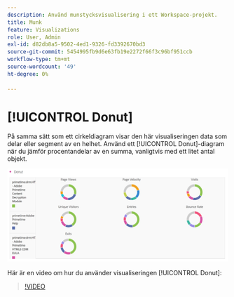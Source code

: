 ```yaml
---
description: Använd munstycksvisualisering i ett Workspace-projekt.
title: Munk
feature: Visualizations
role: User, Admin
exl-id: d82db8a5-9502-4ed1-9326-fd3392670bd3
source-git-commit: 5454995fb9d6e63fb19e2272f66f3c96bf951ccb
workflow-type: tm+mt
source-wordcount: '49'
ht-degree: 0%

---
```


# [!UICONTROL Donut]

På samma sätt som ett cirkeldiagram visar den här visualiseringen data som delar eller segment av en helhet. Använd ett [!UICONTROL Donut]-diagram när du jämför procentandelar av en summa, vanligtvis med ett litet antal objekt.

![](assets/donut.png)

Här är en video om hur du använder visualiseringen [!UICONTROL Donut]:

>[!VIDEO](https://video.tv.adobe.com/v/334309/?quality=12)
